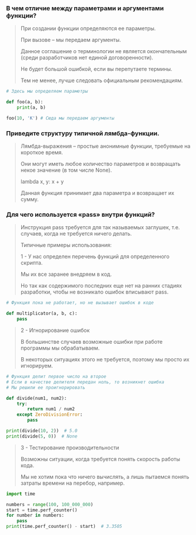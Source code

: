 ### В чем отличие между параметрами и аргументами функции?

> При создании функции определяются ее параметры. 
> 
> При вызове – мы передаем аргументы.
> 
> Данное соглашение о терминологии не является окончательным (среди разработчиков нет единой договоренности). 
> 
> Не будет большой ошибкой, если вы перепутаете термины. 
> 
> Тем не менее, лучше следовать официальным рекомендациям.

```python
# Здесь мы определяем параметры

def foo(a, b):
    print(a, b)

foo(10, 'K') # Сюда мы передаем аргументы
```

### Приведите структуру типичной лямбда-функции.

> Лямбда-выражения – простые анонимные функции, требуемые на короткое время. 
> 
> Они могут иметь любое количество параметров и возвращать некое значение (в том числе None).
>
> lambda x, y: x + y
> 
> Данная функция принимает два параметра и возвращает их сумму.


### Для чего используется «pass» внутри функций?

> Инструкция pass требуется для так называемых заглушек, т.е. случаев, когда не требуется ничего делать. 
> 
> Типичные примеры использования:
> 
> 1 - У нас определен перечень функций для определенного скрипта. 
> 
> Мы их все заранее внедряем в код. 
> 
> Но так как содержимого последних еще нет на ранних стадиях разработки, чтобы не возникало ошибок вписывают pass.

```python
# Функция пока не работает, но не вызывает ошибок в коде

def multiplicator(a, b, c):
    pass
```

> 2 - Игнорирование ошибок
> 
> В большинстве случаев возможные ошибки при работе программы мы обрабатываем. 
> 
> В некоторых ситуациях этого не требуется, поэтому мы просто их игнорируем.

```python
# Функция делит первое число на второе
# Если в качестве делителя передан ноль, то возникнет ошибка
# Мы решили ее проигнорировать

def divide(num1, num2):
    try:
        return num1 / num2
    except ZeroDivisionError:
        pass

print(divide(10, 2))  # 5.0
print(divide(5, 0))  # None
```

> 3 - Тестирование производительности
> 
> Возможны ситуации, когда требуется понять скорость работы кода. 
> 
> Мы не хотим пока что ничего вычислять, а лишь пытаемся понять затраты времени на перебор, например.

```python
import time

numbers = range(100, 100_000_000)
start = time.perf_counter()
for number in numbers:
    pass
print(time.perf_counter() - start)  # 3.3505
```
